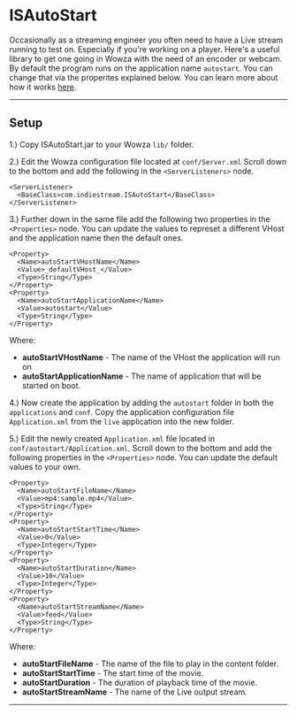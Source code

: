 # ISAutoStart

Occasionally as a streaming engineer you often need to have a Live stream running to test on. Especially if you're working on a player. Here's a useful library to get one going in Wowza with the need of an encoder or webcam. By default the program runs on the application name ```autostart```. You can change that via the properites explained below. You can learn more about how it works [here](http://www.indiestre.am/index.php/2017/02/16/auto-starting-an-application-using-wowza/).

---

## Setup

1.) Copy ISAutoStart.jar to your Wowza ```lib/``` folder.

2.) Edit the Wowza configuration file located at ```conf/Server.xml``` Scroll down to the bottom and add the following in the ```<ServerListeners>``` node.

```
<ServerListener>
  <BaseClass>com.indiestream.ISAutoStart</BaseClass>
</ServerListener>
```

3.) Further down in the same file add the following two properties in the ```<Properties>``` node. You can update the values to represet a different VHost and the application name then the default ones.

```
<Property>
  <Name>autoStartVHostName</Name>
  <Value>_defaultVHost_</Value>
  <Type>String</Type>
</Property>
<Property>
  <Name>autoStartApplicationName</Name>
  <Value>autostart</Value>
  <Type>String</Type>
</Property>
```

Where:
* **autoStartVHostName** - The name of the VHost the application will run on
* **autoStartApplicationName** - The name of application that will be started on boot.


4.) Now create the application by adding the ```autostart``` folder in both the ```applications``` and ```conf```. Copy the application configuration file ```Application.xml``` from the ```live``` application into the new folder.

5.) Edit the newly created ```Application.xml``` file located in ```conf/autostart/Application.xml```. Scroll down to the bottom and add the following properties in the ```<Properties>``` node. You can update the default values to your own.

```
<Property>
  <Name>autoStartFileName</Name>
  <Value>mp4:sample.mp4</Value>
  <Type>String</Type>
</Property>
<Property>
  <Name>autoStartStartTime</Name>
  <Value>0</Value>
  <Type>Integer</Type>
</Property>
<Property>
  <Name>autoStartDuration</Name>
  <Value>10</Value>
  <Type>Integer</Type>
</Property>
<Property>
  <Name>autoStartStreamName</Name>
  <Value>feed</Value>
  <Type>String</Type>
</Property>
```

Where:
* **autoStartFileName** - The name of the file to play in the content folder.
* **autoStartStartTime** - The start time of the movie.
* **autoStartDuration** - The duration of playback time of the movie.
* **autoStartStreamName** - The name of the Live output stream.


---
